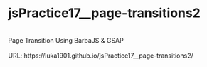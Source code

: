 # jsPractice17__page-transitions2
<br>
Page Transition Using BarbaJS & GSAP<br>
<br>
URL: https://luka1901.github.io/jsPractice17__page-transitions2/ <br>

